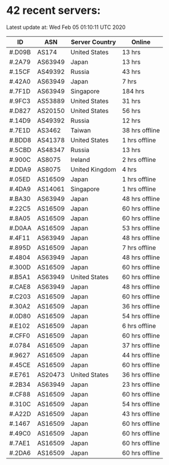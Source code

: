 # 42 recent servers:

Latest update at: Wed Feb 05 01:10:11 UTC 2020

| ID | ASN | Server Country | Online |
| -- | --- | -------------- | ------ |
| #.D09B | AS174 | United States | 13 hrs |
| #.2A79 | AS63949 | Japan | 13 hrs |
| #.15CF | AS49392 | Russia | 43 hrs |
| #.42A0 | AS63949 | Japan | 7 hrs |
| #.7F1D | AS63949 | Singapore | 184 hrs |
| #.9FC3 | AS53889 | United States | 31 hrs |
| #.D827 | AS20150 | United States | 56 hrs |
| #.14D9 | AS49392 | Russia | 12 hrs |
| #.7E1D | AS3462 | Taiwan | 38 hrs offline |
| #.BDD8 | AS41378 | United States | 1 hrs offline |
| #.5CBD | AS48347 | Russia | 13 hrs |
| #.900C | AS8075 | Ireland | 2 hrs offline |
| #.DDA9 | AS8075 | United Kingdom | 4 hrs |
| #.05ED | AS16509 | Japan | 1 hrs offline |
| #.4DA9 | AS14061 | Singapore | 1 hrs offline |
| #.BA30 | AS63949 | Japan | 48 hrs offline |
| #.22C5 | AS16509 | Japan | 60 hrs offline |
| #.8A05 | AS16509 | Japan | 60 hrs offline |
| #.D0AA | AS16509 | Japan | 53 hrs offline |
| #.4F11 | AS63949 | Japan | 48 hrs offline |
| #.895D | AS16509 | Japan | 7 hrs offline |
| #.4804 | AS63949 | Japan | 48 hrs offline |
| #.300D | AS16509 | Japan | 60 hrs offline |
| #.B5A1 | AS63949 | United States | 60 hrs offline |
| #.CAE8 | AS63949 | Japan | 48 hrs offline |
| #.C203 | AS16509 | Japan | 60 hrs offline |
| #.30A2 | AS16509 | Japan | 36 hrs offline |
| #.0D80 | AS16509 | Japan | 54 hrs offline |
| #.E102 | AS16509 | Japan | 6 hrs offline |
| #.CFF0 | AS16509 | Japan | 60 hrs offline |
| #.0784 | AS16509 | Japan | 37 hrs offline |
| #.9627 | AS16509 | Japan | 44 hrs offline |
| #.45CE | AS16509 | Japan | 60 hrs offline |
| #.E761 | AS20473 | United States | 36 hrs offline |
| #.2B34 | AS63949 | Japan | 23 hrs offline |
| #.CF88 | AS16509 | Japan | 60 hrs offline |
| #.310C | AS16509 | Japan | 54 hrs offline |
| #.A22D | AS16509 | Japan | 43 hrs offline |
| #.1467 | AS16509 | Japan | 60 hrs offline |
| #.49C0 | AS16509 | Japan | 60 hrs offline |
| #.7AE1 | AS16509 | Japan | 60 hrs offline |
| #.2DA6 | AS16509 | Japan | 60 hrs offline |

